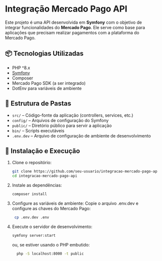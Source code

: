 # Integração Mercado Pago API

Este projeto é uma API desenvolvida em **Symfony** com o objetivo de integrar funcionalidades do **Mercado Pago**. Ele serve como base para aplicações que precisam realizar pagamentos com a plataforma do Mercado Pago.

## 📦 Tecnologias Utilizadas

- PHP ^8.x
- [Symfony](https://symfony.com/)
- Composer
- Mercado Pago SDK (a ser integrado)
- DotEnv para variáveis de ambiente

## 📁 Estrutura de Pastas

- `src/` – Código-fonte da aplicação (controllers, services, etc.)
- `config/` – Arquivos de configuração do Symfony
- `public/` – Diretório público para servir a aplicação
- `bin/` – Scripts executáveis
- `.env.dev` – Arquivo de configuração de ambiente de desenvolvimento

## 🚀 Instalação e Execução

1. Clone o repositório:
   ```bash
   git clone https://github.com/seu-usuario/integracao-mercado-pago-api.git
   cd integracao-mercado-pago-api
   ```
2. Instale as dependências:

   ```bash
   composer install
   ```

3. Configure as variáveis de ambiente:
   Copie o arquivo .env.dev e configure as chaves do Mercado Pago:

   ```bash
    cp .env.dev .env
   ```

4. Execute o servidor de desenvolvimento:
   ```bash
   symfony server:start
   ```
   ou, se estiver usando o PHP embutido:
   ```bash
     php -S localhost:8000 -t public
   ```
